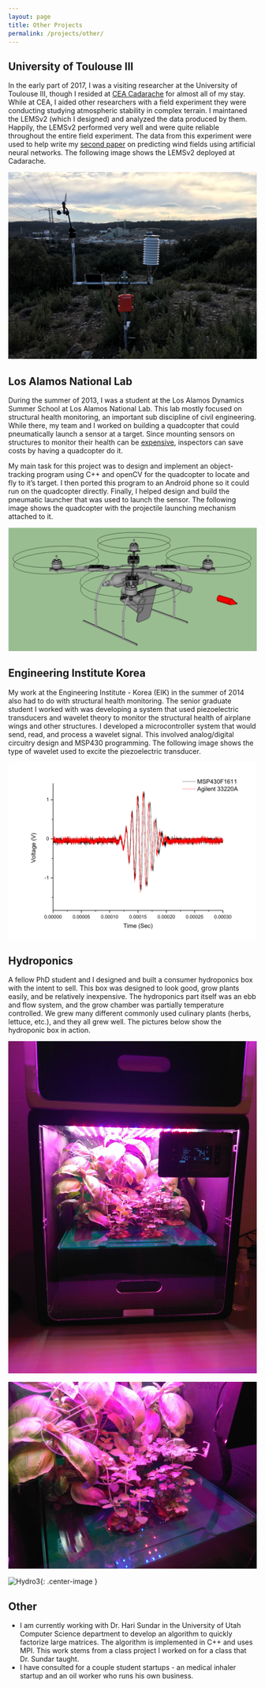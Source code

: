 ```yaml
---
layout: page
title: Other Projects
permalink: /projects/other/
---
```


## University of Toulouse III

In the early part of 2017, I was a visiting researcher at the University of Toulouse III, though I resided at [CEA Cadarache](https://en.wikipedia.org/wiki/Cadarache) for almost all of my stay. While at CEA, I aided other researchers with a field experiment they were conducting studying atmospheric stability in complex terrain. I maintaned the LEMSv2 (which I designed) and analyzed the data produced by them. Happily, the LEMSv2 performed very well and were quite reliable throughout the entire field experiment. The data from this experiment were used to help write my [second paper](/projects/phd) on predicting wind fields using artificial neural networks. The following image shows the LEMSv2 deployed at Cadarache.

![LEMS_Cadarache](/images/LEMS_Cadarache.jpg)

## Los Alamos National Lab

During the summer of 2013, I was a student at the Los Alamos Dynamics Summer School at Los Alamos National Lab. This lab mostly focused on structural health monitoring, an important sub discipline of civil engineering. While there, my team and I worked on building a quadcopter that could pneumatically launch a sensor at a target. Since mounting sensors on structures to monitor their health can be [expensive](http://catsr.ite.gmu.edu/SYST490/490_2014_BI/BIS_FinalReport.pdf), inspectors can save costs by having a quadcopter do it.

My main task for this project was to design and implement an object-tracking program using C++ and openCV for the quadcopter to locate and fly to it’s target. I then ported this program to an Android phone so it could run on the quadcopter directly. Finally, I helped design and build the pneumatic launcher that was used to launch the sensor. The following image shows the quadcopter with the projectile launching mechanism attached to it.

![Quadcopter](/images/Quadcopter.png)

## Engineering Institute Korea

My work at the Engineering Institute - Korea (EIK) in the summer of 2014 also had to do with structural health monitoring. The senior graduate student I worked with was developing a system that used piezoelectric transducers and wavelet theory to monitor the structural health of airplane wings and other structures. I developed a microcontroller system that would send, read, and process a wavelet signal. This involved analog/digital circuitry design and MSP430 programming. The following image shows the type of wavelet used to excite the piezoelectric transducer.

![Wavelet](/images/Wavelet.png)

## Hydroponics

A fellow PhD student and I designed and built a consumer hydroponics box with the intent to sell. This box was designed to look good, grow plants easily, and be relatively inexpensive. The hydroponics part itself was an ebb and flow system, and the grow chamber was partially temperature controlled. We grew many different commonly used culinary plants (herbs, lettuce, etc.), and they all grew well. The pictures below show the hydroponic box in action.

![Hydro1](/images/Hydro1.jpeg)

![Hydro2](/images/Hydro2.jpeg)

![Hydro3](/images/Hydro3.gif){: .center-image }

## Other

- I am currently working with Dr. Hari Sundar in the University of Utah Computer Science department to develop an algorithm to quickly factorize large matrices. The algorithm is implemented in C++ and uses MPI. This work stems from a class project I worked on for a class that Dr. Sundar taught.
- I have consulted for a couple student startups - an medical inhaler startup and an oil worker who runs his own business.

